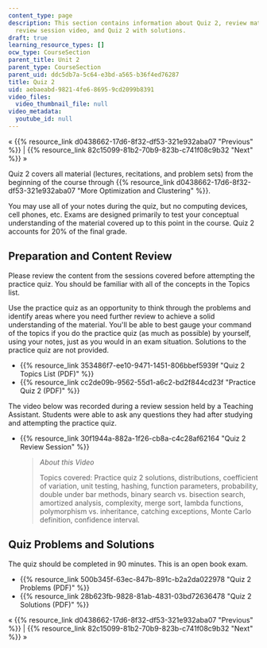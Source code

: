 ```yaml
---
content_type: page
description: This section contains information about Quiz 2, review material, a TA
  review session video, and Quiz 2 with solutions.
draft: true
learning_resource_types: []
ocw_type: CourseSection
parent_title: Unit 2
parent_type: CourseSection
parent_uid: ddc5db7a-5c64-e3bd-a565-b36f4ed76287
title: Quiz 2
uid: aebaeabd-9821-4fe6-8695-9cd2099b8391
video_files:
  video_thumbnail_file: null
video_metadata:
  youtube_id: null
---
```

« {{% resource_link d0438662-17d6-8f32-df53-321e932aba07 "Previous" %}} | {{% resource_link 82c15099-81b2-70b9-823b-c741f08c9b32 "Next" %}} »

Quiz 2 covers all material (lectures, recitations, and problem sets) from the beginning of the course through {{% resource_link d0438662-17d6-8f32-df53-321e932aba07 "More Optimization and Clustering" %}}.

You may use all of your notes during the quiz, but no computing devices, cell phones, etc. Exams are designed primarily to test your conceptual understanding of the material covered up to this point in the course. Quiz 2 accounts for 20% of the final grade.

Preparation and Content Review
------------------------------

Please review the content from the sessions covered before attempting the practice quiz. You should be familiar with all of the concepts in the Topics list.

Use the practice quiz as an opportunity to think through the problems and identify areas where you need further review to achieve a solid understanding of the material. You'll be able to best gauge your command of the topics if you do the practice quiz (as much as possible) by yourself, using your notes, just as you would in an exam situation. Solutions to the practice quiz are not provided.

*   {{% resource_link 353486f7-ee10-9471-1451-806bbef5939f "Quiz 2 Topics List (PDF)" %}}
*   {{% resource_link cc2de09b-9562-55d1-a6c2-bd2f844cd23f "Practice Quiz 2 (PDF)" %}}

The video below was recorded during a review session held by a Teaching Assistant. Students were able to ask any questions they had after studying and attempting the practice quiz.

*   {{% resource_link 30f1944a-882a-1f26-cb8a-c4c28af62164 "Quiz 2 Review Session" %}}
    
    > _About this Video_
    > 
    > Topics covered: Practice quiz 2 solutions, distributions, coefficient of variation, unit testing, hashing, function parameters, probability, double under bar methods, binary search vs. bisection search, amortized analysis, complexity, merge sort, lambda functions, polymorphism vs. inheritance, catching exceptions, Monte Carlo definition, confidence interval.
    

Quiz Problems and Solutions
---------------------------

The quiz should be completed in 90 minutes. This is an open book exam.

*   {{% resource_link 500b345f-63ec-847b-891c-b2a2da022978 "Quiz 2 Problems (PDF)" %}}
*   {{% resource_link 28b623fb-9828-81ab-4831-03bd72636478 "Quiz 2 Solutions (PDF)" %}}

« {{% resource_link d0438662-17d6-8f32-df53-321e932aba07 "Previous" %}} | {{% resource_link 82c15099-81b2-70b9-823b-c741f08c9b32 "Next" %}} »
